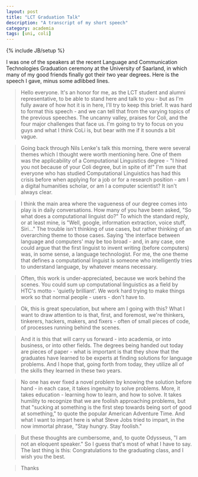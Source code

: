 ```yaml
---
layout: post
title: "LCT Graduation Talk"
description: "A transcript of my short speech"
category: academia
tags: [uni, coli]
---
```

{% include JB/setup %}

I was one of the speakers at the recent Language and Communication Technologies Graduation ceremony at the University of Saarland, in which many of my good friends finally got their two year degrees. Here is the speech I gave, minus some adlibbed lines. 

> Hello everyone. It's an honor for me, as the LCT student and alumni representative, to be able to stand here and talk to you - but as I'm fully aware of how hot it is in here, I'll try to keep this brief. It was hard to format this speech - and we can tell that from the varying topics of the previous speeches. The uncanny valley, praises for Coli, and the four major challenges that face us. I'm going to try to focus on you guys and what I think CoLi is, but bear with me if it sounds a bit vague.  
  
> Going back through Nils Lenke's talk this morning, there were several themes which I thought were worth mentioning here. One of them was the applicability of a Computational Linguistics degree - "I hired you not because of your Coli degree, but in spite of it!" I'm sure that everyone who has studied Computational Linguistics has had this crisis before when applying for a job or for a research position - am I a digital humanities scholar, or am I a computer scientist? It isn't always clear. 

> I think the main area where the vagueness of our degree comes into play is in daily conversations. How many of you have been asked, "So what does a computational linguist do?" To which the standard reply, or at least mine, is "Well, google, information extraction, voice stuff, Siri…" The trouble isn't thinking of use cases, but rather thinking of an overarching theme to those cases. Saying 'the interface between language and computers' may be too broad - and, in any case, one could argue that the first linguist to invent writing (before computers) was, in some sense, a language technologist. For me, the one theme that defines a computational linguist is someone who intelligently tries to understand language, by whatever means necessary. 

> Often, this work is under-appreciated, because we work behind the scenes. You could sum up computational linguistics as a field by HTC's motto - 'quietly brilliant'. We work hard trying to make things work so that normal people - users - don't have to. 

> Ok, this is great speculation, but where am I going with this? What I want to draw attention to is that, first, and foremost, we're thinkers, tinkerers, hackers, makers, and fixers - often of small pieces of code, of processes running behind the scenes. 

> And it is this that will carry us forward - into academia, or into business, or into other fields. The degrees being handed out today are pieces of paper - what is important is that they show that the graduates have learned to be experts at finding solutions for language problems. And I hope that, going forth from today, they utilize all of the skills they learned in these two years. 

> No one has ever fixed a novel problem by knowing the solution before hand - in each case, it takes ingenuity to solve problems. More, it takes education - learning how to learn, and how to solve. It takes humility to recognize that we are foolish approaching problems, but that "sucking at something is the first step towards being sort of good at something," to quote the popular American Adventure Time. And what I want to impart here is what Steve Jobs tried to impart, in the now immortal phrase, "Stay hungry. Stay foolish."

> But these thoughts are cumbersome, and, to quote Odysseus, "I am not an eloquent speaker." So I guess that's most of what I have to say. The last thing is this: Congratulations to the graduating class, and I wish you the best. 

> Thanks
